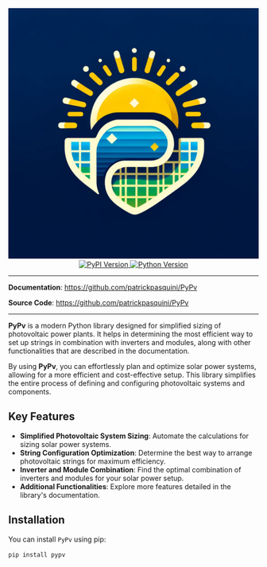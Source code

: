 <div align="center">
    <a href="https://github.com/patrickpasquini/PyPv" target="_blank">
      <img src="./docs/assets/logo.png" alt="PyPv Logo">
    </a>
</div>

<div align="center">
    <a href="https://pypi.org/project/pypv/" target="_blank">
      <img src="https://img.shields.io/pypi/v/pypv" alt="PyPI Version">
    </a>
    <a href="https://pypi.org/project/pypv/" target="_blank">
      <img src="https://img.shields.io/badge/Python-3.11-blue" alt="Python Version">
    </a>
    <!-- <a href="LINK_TO_YOUR_COVERAGE_REPORT" target="_blank">
      <img src="https://img.shields.io/endpoint?url=URL_TO_YOUR_COVERAGE_BADGE_JSON&logo=pytest" alt="Coverage">
    </a> -->
    <!-- <a href="https://pepy.tech/project/pypv" target="_blank">
      <img src="https://static.pepy.tech/badge/pypv/month" alt="Downloads">
    </a> -->
</div>

---

**Documentation**: <a href="https://github.com/patrickpasquini/PyPv" target="_blank">https://github.com/patrickpasquini/PyPv</a>

**Source Code**: <a href="https://github.com/patrickpasquini/PyPv" target="_blank">https://github.com/patrickpasquini/PyPv</a>

---

**PyPv** is a modern Python library designed for simplified sizing of photovoltaic power plants. It helps in determining the most efficient way to set up strings in combination with inverters and modules, along with other functionalities that are described in the documentation.

By using **PyPv**, you can effortlessly plan and optimize solar power systems, allowing for a more efficient and cost-effective setup. This library simplifies the entire process of defining and configuring photovoltaic systems and components.

## Key Features

- **Simplified Photovoltaic System Sizing**: Automate the calculations for sizing solar power systems.
- **String Configuration Optimization**: Determine the best way to arrange photovoltaic strings for maximum efficiency.
- **Inverter and Module Combination**: Find the optimal combination of inverters and modules for your solar power setup.
- **Additional Functionalities**: Explore more features detailed in the library's documentation.

## Installation

You can install `PyPv` using pip:

```bash
pip install pypv
